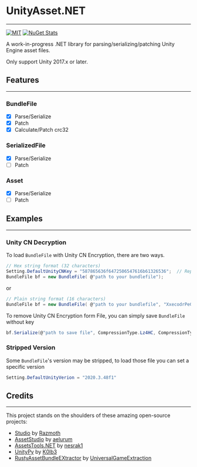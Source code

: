 ﻿# UnityAsset.NET

---

[![MIT](https://img.shields.io/github/license/AXiX-official/UnityAsset.NET)](https://github.com/AXiX-official/UnityAsset.NET/master/LICENSE)
[![NuGet Stats](https://img.shields.io/nuget/v/UnityAsset.NET.svg)](https://www.nuget.org/packages/UnityAsset.NET)

A work-in-progress .NET library for parsing/serializing/patching Unity Engine asset files.

Only support Unity 2017.x or later.

## Features

---

### BundleFile

- [x] Parse/Serialize
- [x] Patch
- [x] Calculate/Patch crc32

### SerializedFile

- [x] Parse/Serialize
- [ ] Patch

### Asset

- [x] Parse/Serialize
- [ ] Patch

## Examples

---

### Unity CN Decryption

To load `BundleFile` with Unity CN Encryption, there are two ways.
```csharp
// Hex string format (32 characters)
Setting.DefaultUnityCNKey = "587865636f6472506547616b61326536";  // Represents "XxecodrPeGaka2e6" in hex
BundleFile bf = new BundleFile( @"path to your bundlefile");
```
or
```csharp
// Plain string format (16 characters)
BundleFile bf = new BundleFile( @"path to your bundlefile", "XxecodrPeGaka2e6");
```

To remove Unity CN Encryption form File, you can simply save `BundleFile` without key
```csharp
bf.Serialize(@"path to save file", CompressionType.Lz4HC, CompressionType.Lz4HC);
```

### Stripped Version

Some `BundleFile`'s version may be stripped, to load those file you can set a specific version
```csharp
Setting.DefaultUnityVerion = "2020.3.48f1"
```

## Credits

---

This project stands on the shoulders of these amazing open-source projects:

- [Studio](https://github.com/RazTools/Studio) by [Razmoth](https://github.com/RazTools)
- [AssetStudio](https://github.com/aelurum/AssetStudio) by [aelurum](https://github.com/aelurum)
- [AssetsTools.NET](https://github.com/nesrak1/AssetsTools.NET) by [nesrak1](https://github.com/nesrak1)
- [UnityPy](https://github.com/K0lb3/UnityPy) by [K0lb3](https://github.com/K0lb3)
- [RustyAssetBundleEXtractor](https://github.com/UniversalGameExtraction/RustyAssetBundleEXtractor) by [UniversalGameExtraction](https://github.com/UniversalGameExtraction)